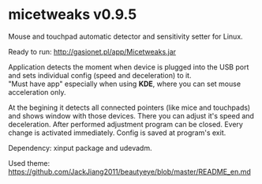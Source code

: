 # micetweaks v0.9.5
Mouse and touchpad automatic detector and sensitivity setter for Linux.

Ready to run: http://gasionet.pl/app/Micetweaks.jar

Application detects the moment when device is plugged into the USB port and sets individual config (speed and deceleration) to it.  
"Must have app" especially when using <B>KDE</B>, where you can set mouse acceleration only.  

At the begining it detects all connected pointers (like mice and touchpads) and shows window with those devices. There you can adjust it's speed and deceleration.
After performed adjustment program can be closed.
Every change is activated immediately. Config is saved at program's exit.


Dependency: xinput package and udevadm.

Used theme: https://github.com/JackJiang2011/beautyeye/blob/master/README_en.md
